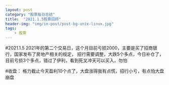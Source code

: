 ```yaml
---
layout: post
category: "股票每日总结"
title:  "2021.1.5股票回顾"
header-img: "img/in-post/post-bg-unix-linux.jpg"
tags:
    - 股票
---
```



#2021.1.5
   2021年的第二个交易日，这个月目前亏损2000，主要是买了招商银行，国家发布了房地产相关的规定，
   招行需要调整，大跌5个多点，今日补仓了，目前亏损3个多点，错过了伊利，看到死叉冲天可以买入，勿怕

#收盘：
   格力截止今天盈利10个点了，大盘涨得我有点慌，招行小亏，有点怕大盘崩盘

